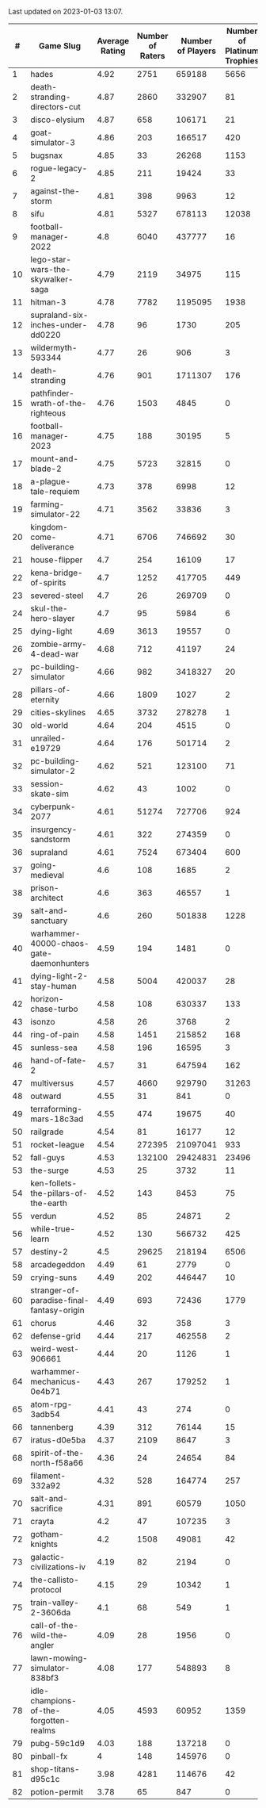 Last updated on 2023-01-03 13:07.


|#|Game Slug|Average Rating|Number of Raters|Number of Players|Number of Platinum Trophies|Max Rarity (%)|
|---|---|---|---|---|---|---|
|1|hades|4.92|2751|659188|5656|89|
|2|death-stranding-directors-cut|4.87|2860|332907|81|90|
|3|disco-elysium|4.87|658|106171|21|28|
|4|goat-simulator-3|4.86|203|166517|420|91|
|5|bugsnax|4.85|33|26268|1153|97|
|6|rogue-legacy-2|4.85|211|19424|33|3|
|7|against-the-storm|4.81|398|9963|12|35|
|8|sifu|4.81|5327|678113|12038|96|
|9|football-manager-2022|4.8|6040|437777|16|49|
|10|lego-star-wars-the-skywalker-saga|4.79|2119|34975|115|97|
|11|hitman-3|4.78|7782|1195095|1938|47|
|12|supraland-six-inches-under-dd0220|4.78|96|1730|205|99|
|13|wildermyth-593344|4.77|26|906|3|14|
|14|death-stranding|4.76|901|1711307|176|91|
|15|pathfinder-wrath-of-the-righteous|4.76|1503|4845|0|48|
|16|football-manager-2023|4.75|188|30195|5|79|
|17|mount-and-blade-2|4.75|5723|32815|0|22|
|18|a-plague-tale-requiem|4.73|378|6998|12|91|
|19|farming-simulator-22|4.71|3562|33836|3|77|
|20|kingdom-come-deliverance|4.71|6706|746692|30|30|
|21|house-flipper|4.7|254|16109|17|94|
|22|kena-bridge-of-spirits|4.7|1252|417705|449|94|
|23|severed-steel|4.7|26|269709|0|0.1|
|24|skul-the-hero-slayer|4.7|95|5984|6|96|
|25|dying-light|4.69|3613|19557|0|95|
|26|zombie-army-4-dead-war|4.68|712|41197|24|67|
|27|pc-building-simulator|4.66|982|3418327|20|48|
|28|pillars-of-eternity|4.66|1809|1027|2|80|
|29|cities-skylines|4.65|3732|278278|1|72|
|30|old-world|4.64|204|4515|0|83|
|31|unrailed-e19729|4.64|176|501714|2|7|
|32|pc-building-simulator-2|4.62|521|123100|71|74|
|33|session-skate-sim|4.62|43|1002|0|25|
|34|cyberpunk-2077|4.61|51274|727706|924|64|
|35|insurgency-sandstorm|4.61|322|274359|0|6|
|36|supraland|4.61|7524|673404|600|99|
|37|going-medieval|4.6|108|1685|2|67|
|38|prison-architect|4.6|363|46557|1|31|
|39|salt-and-sanctuary|4.6|260|501838|1228|83|
|40|warhammer-40000-chaos-gate-daemonhunters|4.59|194|1481|0|73|
|41|dying-light-2-stay-human|4.58|5004|420037|28|5|
|42|horizon-chase-turbo|4.58|108|630337|133|88|
|43|isonzo|4.58|26|3768|2|58|
|44|ring-of-pain|4.58|1451|215852|168|96|
|45|sunless-sea|4.58|196|16595|3|36|
|46|hand-of-fate-2|4.57|31|647594|162|72|
|47|multiversus|4.57|4660|929790|31263|76|
|48|outward|4.55|31|841|0|72|
|49|terraforming-mars-18c3ad|4.55|474|19675|40|46|
|50|railgrade|4.54|81|16177|12|98|
|51|rocket-league|4.54|272395|21097041|933|77|
|52|fall-guys|4.53|132100|29424831|23496|8|
|53|the-surge|4.53|25|3732|11|94|
|54|ken-follets-the-pillars-of-the-earth|4.52|143|8453|75|46|
|55|verdun|4.52|85|24871|2|75|
|56|while-true-learn|4.52|130|566732|425|93|
|57|destiny-2|4.5|29625|218194|6506|94|
|58|arcadegeddon|4.49|61|2779|0|91|
|59|crying-suns|4.49|202|446447|10|65|
|60|stranger-of-paradise-final-fantasy-origin|4.49|693|72436|1779|98|
|61|chorus|4.46|32|358|3|86|
|62|defense-grid|4.44|217|462558|2|80|
|63|weird-west-906661|4.44|20|1126|1|84|
|64|warhammer-mechanicus-0e4b71|4.43|267|179252|1|25|
|65|atom-rpg-3adb54|4.41|43|274|0|97|
|66|tannenberg|4.39|312|76144|15|88|
|67|iratus-d0e5ba|4.37|2109|8647|3|85|
|68|spirit-of-the-north-f58a66|4.36|24|24654|84|64|
|69|filament-332a92|4.32|528|164774|257|93|
|70|salt-and-sacrifice|4.31|891|60579|1050|91|
|71|crayta|4.2|47|107235|3|23|
|72|gotham-knights|4.2|1508|49081|42|23|
|73|galactic-civilizations-iv|4.19|82|2194|0|80|
|74|the-callisto-protocol|4.15|29|10342|1|93|
|75|train-valley-2-3606da|4.1|68|549|1|89|
|76|call-of-the-wild-the-angler|4.09|28|1956|0|57|
|77|lawn-mowing-simulator-838bf3|4.08|177|548893|8|85|
|78|idle-champions-of-the-forgotten-realms|4.05|4593|60952|1359|17|
|79|pubg-59c1d9|4.03|188|137218|0|73|
|80|pinball-fx|4|148|145976|0|85|
|81|shop-titans-d95c1c|3.98|4281|114676|42|97|
|82|potion-permit|3.78|65|847|0|98|
